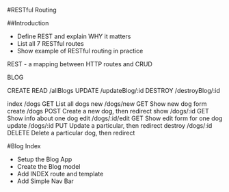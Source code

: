 #RESTful Routing

##Introduction
* Define REST and explain WHY it matters
* List all 7 RESTful routes
* Show example of RESTful routing in practice

REST - a mapping between HTTP routes and CRUD

BLOG

CREATE
READ    /allBlogs
UPDATE  /updateBlog/:id
DESTROY /destroyBlog/:id

index   /dogs           GET         List all dogs
new     /dogs/new       GET         Show new dog form
create  /dogs           POST        Create a new dog, then redirect
show    /dogs/:id       GET         Show info about one dog
edit    /dogs/:id/edit  GET         Show edit form for one dog
update  /dogs/:id       PUT         Update a particular, then redirect
destroy /dogs/:id       DELETE      Delete a particular dog, then redirect

#Blog Index
* Setup the Blog App
* Create the Blog model
* Add INDEX route and template
* Add Simple Nav Bar